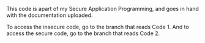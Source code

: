 This code is apart of my Secure Application Programming, and goes in hand with the documentation uploaded.



To access the insecure code, go to the branch that reads Code 1.
And to access the secure code, go to the branch that reads Code 2.
